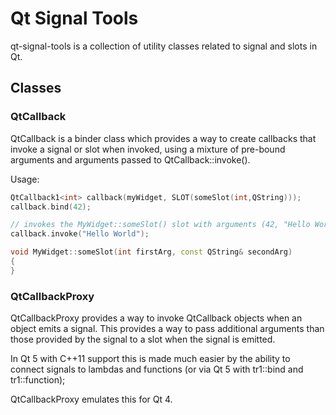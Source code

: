# Qt Signal Tools

qt-signal-tools is a collection of utility classes related to signal and slots in Qt.

## Classes

### QtCallback

QtCallback is a binder class which provides a way to create callbacks that invoke a signal or slot
when invoked, using a mixture of pre-bound arguments and arguments passed to QtCallback::invoke().

Usage:
```cpp
QtCallback1<int> callback(myWidget, SLOT(someSlot(int,QString)));
callback.bind(42);

// invokes the MyWidget::someSlot() slot with arguments (42, "Hello World")
callback.invoke("Hello World");

void MyWidget::someSlot(int firstArg, const QString& secondArg)
{
}
```

### QtCallbackProxy

QtCallbackProxy provides a way to invoke QtCallback objects when an object emits a signal.
This provides a way to pass additional arguments than those provided by the signal to a slot
when the signal is emitted.

In Qt 5 with C++11 support this is made much easier by the ability to connect signals to lambdas
and functions (or via Qt 5 with tr1::bind and tr1::function);

QtCallbackProxy emulates this for Qt 4.
